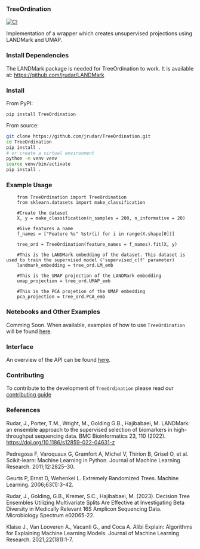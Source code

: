 ### TreeOrdination
[![CI](https://github.com/jrudar/TreeOrdination/actions/workflows/ci.yml/badge.svg)](https://github.com/jrudar/TreeOrdination/actions/workflows/ci.yml)

Implementation of a wrapper which creates unsupervised projections using LANDMark and UMAP.
    
### Install Dependencies
The LANDMark package is needed for TreeOrdination to work. It is available at: https://github.com/jrudar/LANDMark

### Install
From PyPI:

```
pip install TreeOrdination
```

From source:

```bash
git clone https://github.com/jrudar/TreeOrdination.git
cd TreeOrdination
pip install .
# or create a virtual environment
python -m venv venv
source venv/bin/activate
pip install .
```
            
### Example Usage
        from TreeOrdination import TreeOrdination
        from sklearn.datasets import make_classification
        
        #Create the dataset
        X, y = make_classification(n_samples = 200, n_informative = 20)
        
        #Give features a name
        f_names = ["Feature %s" %str(i) for i in range(X.shape[0])]
        
        tree_ord = TreeOrdination(feature_names = f_names).fit(X, y)

        #This is the LANDMark embedding of the dataset. This dataset is used to train the supervised model ('supervised_clf' parameter)
        landmark_embedding = tree_ord.LM_emb
        
        #This is the UMAP projection of the LANDMark embedding
        umap_projection = tree_ord.UMAP_emb
        
        #This is the PCA projetion of the UMAP embedding
        pca_projection = tree_ord.PCA_emb     

### Notebooks and Other Examples
Comming Soon.
When available, examples of how to use `TreeOrdination` will be found [here](notebooks/README.md).

### Interface
An overview of the API can be found [here](docs/API.md).

### Contributing
To contribute to the development of `TreeOrdination` please read our [contributing guide](docs/CONTRIBUTING.md)

### References

Rudar, J., Porter, T.M., Wright, M., Golding G.B., Hajibabaei, M. LANDMark: an ensemble 
approach to the supervised selection of biomarkers in high-throughput sequencing data. 
BMC Bioinformatics 23, 110 (2022). https://doi.org/10.1186/s12859-022-04631-z

Pedregosa F, Varoquaux G, Gramfort A, Michel V, Thirion B, Grisel O, et al. Scikit-learn: 
Machine Learning in Python. Journal of Machine Learning Research. 2011;12:2825–30. 
   
Geurts P, Ernst D, Wehenkel L. Extremely Randomized Trees. Machine Learning. 2006;63(1):3–42.
    
Rudar, J., Golding, G.B., Kremer, S.C., Hajibabaei, M. (2023). Decision Tree Ensembles Utilizing 
Multivariate Splits Are Effective at Investigating Beta Diversity in Medically Relevant 16S Amplicon 
Sequencing Data. Microbiology Spectrum e02065-22.

Klaise J., Van Looveren A., Vacanti G., and Coca A. Alibi Explain: Algorithms for Explaining Machine
Learning Models. Journal of Machine Learning Research. 2021;22(181):1-7.

